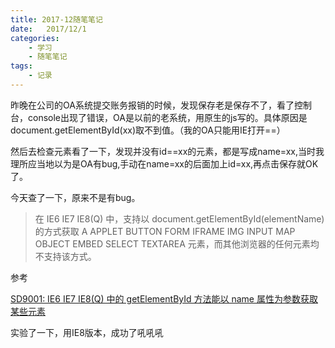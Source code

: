 ```yaml
---
title: 2017-12随笔笔记
date:   2017/12/1
categories: 
    - 学习 
    - 随笔笔记
tags:
    - 记录
---
```


昨晚在公司的OA系统提交账务报销的时候，发现保存老是保存不了，看了控制台，console出现了错误，OA是以前的老系统，用原生的js写的。具体原因是 document.getElementById(xx)取不到值。（我的OA只能用IE打开==）

然后去检查元素看了一下，发现并没有id==xx的元素，都是写成name=xx,当时我理所应当地以为是OA有bug,手动在name=xx的后面加上id=xx,再点击保存就OK了。

今天查了一下，原来不是有bug。

  >在 IE6 IE7 IE8(Q) 中，支持以 document.getElementById(elementName) 的方式获取 A APPLET BUTTON FORM IFRAME IMG INPUT MAP OBJECT EMBED SELECT TEXTAREA 元素，而其他浏览器的任何元素均不支持该方式。


参考

[SD9001: IE6 IE7 IE8(Q) 中的 getElementById 方法能以 name 属性为参数获取某些元素](http://www.w3help.org/zh-cn/causes/SD9001)

实验了一下，用IE8版本，成功了吼吼吼
